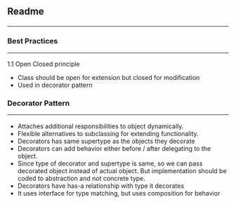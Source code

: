 ## Readme <hr />
### Best Practices <hr />
1.1 Open Closed principle
* Class should be open for extension but closed for modification 
* Used in decorator pattern

### Decorator Pattern <hr />
* Attaches additional responsibilities to object dynamically.
* Flexible alternatives to subclassing for extending functionality.
* Decorators has same supertype as the objects they decorate
* Decorators can add behavior either before / after delegating to the object.
* Since type of decorator and supertype is same, so we can pass decorated object instead of actual object. But implementation should be coded to abstraction and not concrete type.
* Decorators have has-a relationship with type it decorates
* It uses interface for type matching, but uses composition for behavior
